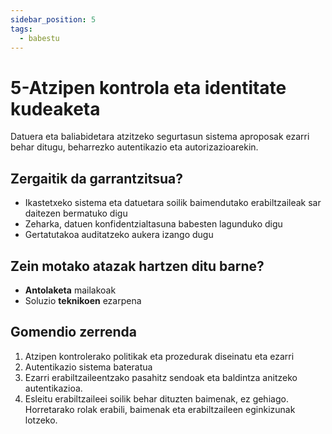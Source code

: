 ```yaml
---
sidebar_position: 5
tags:
  - babestu
---
```


# 5-Atzipen kontrola eta identitate kudeaketa

Datuera eta baliabidetara atzitzeko segurtasun sistema aproposak ezarri behar ditugu, beharrezko autentikazio eta autorizazioarekin.

## Zergaitik da garrantzitsua?

- Ikastetxeko sistema eta datuetara soilik baimendutako erabiltzaileak sar daitezen bermatuko digu
- Zeharka, datuen konfidentzialtasuna babesten lagunduko digu
- Gertatutakoa auditatzeko aukera izango dugu

## Zein motako atazak hartzen ditu barne?

- **Antolaketa** mailakoak
- Soluzio **teknikoen** ezarpena

## Gomendio zerrenda

1. Atzipen kontrolerako politikak eta prozedurak diseinatu eta ezarri
2. Autentikazio sistema bateratua
3. Ezarri erabiltzaileentzako pasahitz sendoak  eta baldintza anitzeko autentikazioa.
4. Esleitu erabiltzaileei soilik behar dituzten baimenak, ez gehiago. Horretarako rolak erabili, baimenak eta erabiltzaileen eginkizunak lotzeko.